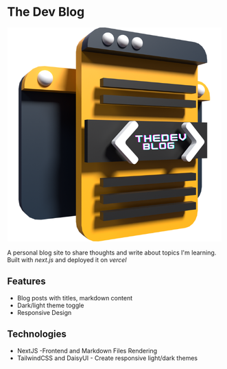 
# The Dev Blog

![thedevblog](https://raw.githubusercontent.com/amitkroutthedev/the-blog-app/main/assets/thedevblog.png)

A personal blog site to share thoughts and write about topics I'm learning. Built with *next.js* and deployed it on *vercel*

## Features

- Blog posts with titles, markdown content
- Dark/light theme toggle
- Responsive Design


## Technologies

* NextJS -Frontend and Markdown Files Rendering
* TailwindCSS and DaisyUI - Create responsive light/dark themes
